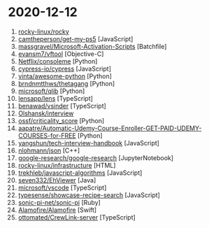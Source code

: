 # 2020-12-12

1. [rocky-linux/rocky](https://github.com/rocky-linux/rocky "Rocky Linux is a community enterprise Operating System designed to be 100% bug-for-bug compatible with Enterprise Linux created in response to the effective discontinuation of CentOS.") 
2. [camtheperson/get-my-ps5](https://github.com/camtheperson/get-my-ps5 "A CLI utility to help people secure a PlayStation 5 (PS5).") [JavaScript]
3. [massgravel/Microsoft-Activation-Scripts](https://github.com/massgravel/Microsoft-Activation-Scripts "A collection of scripts for activating Microsoft products using HWID / KMS38 / Online KMS activation methods with a focus on open-source code, less antivirus detection and user-friendliness.") [Batchfile]
4. [evansm7/vftool](https://github.com/evansm7/vftool "A simple macOS Virtualisation.framework wrapper") [Objective-C]
5. [Netflix/consoleme](https://github.com/Netflix/consoleme "ConsoleMe consolidates the management of multiple AWS accounts into a single interface. It allows your end-users and administrators to get credentials for your different accounts, and allows your users/administrators to manage or request cloud permissions.") [Python]
6. [cypress-io/cypress](https://github.com/cypress-io/cypress "Fast, easy and reliable testing for anything that runs in a browser.") [JavaScript]
7. [vinta/awesome-python](https://github.com/vinta/awesome-python "A curated list of awesome Python frameworks, libraries, software and resources") [Python]
8. [brndnmtthws/thetagang](https://github.com/brndnmtthws/thetagang "ThetaGang is an IBKR bot for collecting money") [Python]
9. [microsoft/qlib](https://github.com/microsoft/qlib "Qlib is an AI-oriented quantitative investment platform, which aims to realize the potential, empower the research, and create the value of AI technologies in quantitative investment. With Qlib, you can easily try your ideas to create better Quant investment strategies.") [Python]
10. [lensapp/lens](https://github.com/lensapp/lens "Lens - The Kubernetes IDE") [TypeScript]
11. [benawad/vsinder](https://github.com/benawad/vsinder "Dating App for VSCode") [TypeScript]
12. [Olshansk/interview](https://github.com/Olshansk/interview "Everything you need to prepare for your technical interview") 
13. [ossf/criticality_score](https://github.com/ossf/criticality_score "Gives criticality score for an open source project") [Python]
14. [aapatre/Automatic-Udemy-Course-Enroller-GET-PAID-UDEMY-COURSES-for-FREE](https://github.com/aapatre/Automatic-Udemy-Course-Enroller-GET-PAID-UDEMY-COURSES-for-FREE "Do you want to LEARN NEW STUFF for FREE? Don't worry, with the power of web-scraping and automation, this script will find the necessary Udemy coupons & enroll you for PAID UDEMY COURSES, ABSOLUTELY FREE!") [Python]
15. [yangshun/tech-interview-handbook](https://github.com/yangshun/tech-interview-handbook "💯 Materials to help you rock your next coding interview") [JavaScript]
16. [nlohmann/json](https://github.com/nlohmann/json "JSON for Modern C++") [C++]
17. [google-research/google-research](https://github.com/google-research/google-research "Google Research") [JupyterNotebook]
18. [rocky-linux/infrastructure](https://github.com/rocky-linux/infrastructure "") [HTML]
19. [trekhleb/javascript-algorithms](https://github.com/trekhleb/javascript-algorithms "📝 Algorithms and data structures implemented in JavaScript with explanations and links to further readings") [JavaScript]
20. [seven332/EhViewer](https://github.com/seven332/EhViewer "[DEPRECATED] An Unofficial E-Hentai Application for Android") [Java]
21. [microsoft/vscode](https://github.com/microsoft/vscode "Visual Studio Code") [TypeScript]
22. [typesense/showcase-recipe-search](https://github.com/typesense/showcase-recipe-search "An app showing Typesense Search in action on a 2M recipe database") [JavaScript]
23. [sonic-pi-net/sonic-pi](https://github.com/sonic-pi-net/sonic-pi "Code. Music. Live.") [Ruby]
24. [Alamofire/Alamofire](https://github.com/Alamofire/Alamofire "Elegant HTTP Networking in Swift") [Swift]
25. [ottomated/CrewLink-server](https://github.com/ottomated/CrewLink-server "Voice Relay server for CrewLink.") [TypeScript]

